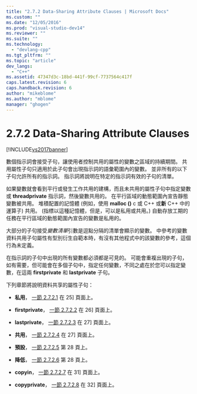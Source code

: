 ```yaml
---
title: "2.7.2 Data-Sharing Attribute Clauses | Microsoft Docs"
ms.custom: ""
ms.date: "12/05/2016"
ms.prod: "visual-studio-dev14"
ms.reviewer: ""
ms.suite: ""
ms.technology: 
  - "devlang-cpp"
ms.tgt_pltfrm: ""
ms.topic: "article"
dev_langs: 
  - "C++"
ms.assetid: 47347d3c-18bd-441f-99cf-7737564c417f
caps.latest.revision: 6
caps.handback.revision: 6
author: "mikeblome"
ms.author: "mblome"
manager: "ghogen"
---
```

# 2.7.2 Data-Sharing Attribute Clauses
[!INCLUDE[vs2017banner](../../assembler/inline/includes/vs2017banner.md)]

數個指示詞會接受子句，讓使用者控制共用的屬性的變數之區域的持續期間。  共用屬性子句只適用於此子句會出現指示詞的語彙範圍內的變數。  並非所有的以下子句允許所有的指示詞。  指示詞將說明在特定的指示詞有效的子句的清單。  
  
 如果變數就會看到平行或發生工作共用的建構，而且未共用的屬性子句中指定變數或 **threadprivate** 指示詞，然後變數共用的。  在平行區域的動態範圍內宣告靜態變數被共用。  堆積配置的記憶體 \(例如，使用 **malloc \(\)** c 或 C\+\+ 或**新** C\+\+ 中的運算子\) 共用。  \(指標以這種記憶體，但是，可以是私用或共用。\) 自動存放工期的任務在平行區域的動態範圍內宣告的變數是私用的。  
  
 大部分的子句接受*變數清單*引數是逗點分隔的清單會顯示的變數。  中參考的變數資料共用子句屬性有型別衍生自範本時，有沒有其他程式中的該變數的參考，這個行為未定義。  
  
 在指示詞的子句中出現的所有變數都必須都是可見的。  可能會重複出現的子句，如有需要，但可能會在多個子句中，指定任何變數，不同之處在於您可以指定變數，在這兩 **firstprivate** 和 **lastprivate** 子句。  
  
 下列章節將說明資料共享的屬性子句：  
  
-   **私用**， [一節 2.7.2.1](../../parallel/openmp/2-7-2-1-private.md) 在 25\] 頁面上。  
  
-   **firstprivate**， [一節 2.7.2.2](../../parallel/openmp/2-7-2-2-firstprivate.md) 在 26\] 頁面上。  
  
-   **lastprivate**， [一節 2.7.2.3](../../parallel/openmp/2-7-2-3-lastprivate.md) 在 27\] 頁面上。  
  
-   **共用**， [一節 2.7.2.4](../../parallel/openmp/2-7-2-4-shared.md) 在 27\] 頁面上。  
  
-   **預設**， [一節 2.7.2.5](../../parallel/openmp/2-7-2-5-default.md) 第 28 頁上。  
  
-   **降低**， [一節 2.7.2.6](../../parallel/openmp/2-7-2-6-reduction.md) 第 28 頁上。  
  
-   **copyin**， [一節 2.7.2.7](../../parallel/openmp/2-7-2-7-copyin.md) 在 31\] 頁面上。  
  
-   **copyprivate**， [一節 2.7.2.8](../../parallel/openmp/2-7-2-8-copyprivate.md) 在 32\] 頁面上。